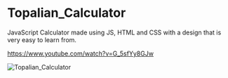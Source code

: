 # Topalian_Calculator
JavaScript Calculator made using JS, HTML and CSS with a design that is very easy to learn from.

https://www.youtube.com/watch?v=G_5sfYy8GJw

![Topalian_Calculator](https://pbs.twimg.com/media/F0HQ_4lXgAIMWPV?format=png&name=small)
